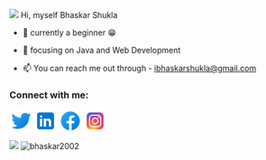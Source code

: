 <img src="https://camo.githubusercontent.com/e8e7b06ecf583bc040eb60e44eb5b8e0ecc5421320a92929ce21522dbc34c891/68747470733a2f2f6d656469612e67697068792e636f6d2f6d656469612f6876524a434c467a6361737252346961377a2f67697068792e676966" width="20px"> Hi, myself Bhaskar Shukla
- 👀 currently a beginner 😁
- 🌱 focusing on Java and Web Development

- 📫 You can reach me out through - ibhaskarshukla@gmail.com


<h3 align="left">Connect with me:</h3>
<p align="left">
<a href="https://twitter.com/bhaskar920" target="blank"><img align="center" src="https://github.com/kaal-coder/kaal-coder/blob/main/twitter.png" alt="_k_a_a_l" height="40" width="40" /></a>
<a href="https://www.linkedin.com/in/shuklaji9/" target="blank"><img align="center" src="https://github.com/kaal-coder/kaal-coder/blob/main/linkedin.png" alt="kaushik-lakhani-08012001" height="40" width="40" /></a>
<a href="https://www.facebook.com/profile.php?id=100010623729331" target="blank"><img align="center" src="https://github.com/kaal-coder/kaal-coder/blob/main/facebook.png" alt="https://www.facebook.com/people/kaushik-lakhani/100008225834590/" height="40" width="40" /></a>
<a href="https://www.instagram.com/bhaskarshukla02/" target="blank"><img align="center" src="https://github.com/kaal-coder/kaal-coder/blob/main/instagram.png" alt="bhaskarshukla02" height="40" width="40" /></a>
</p>


<img src="https://github-readme-stats.vercel.app/api?username=shuklaji02&&show_icons=true&title_color=0BFB2B&icon_color=bb2acf&text_color=daf7dc&bg_color=090D5E">

<img src="https://komarev.com/ghpvc/?username=bhaskar2002&label=Profile%20views&color=7900FF&style=flat" alt="bhaskar2002"/>
